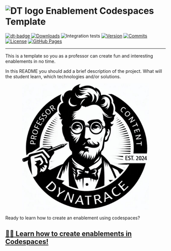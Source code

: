 <!-- markdownlint-disable-next-line -->
# <img src="https://cdn.bfldr.com/B686QPH3/at/w5hnjzb32k5wcrcxnwcx4ckg/Dynatrace_signet_RGB_HTML.svg?auto=webp&format=pngg" alt="DT logo" width="30"> Enablement Codespaces Template 

[![dt-badge](https://img.shields.io/badge/powered_by-DT_enablement-8A2BE2?logo=dynatrace)](https://dynatrace-wwse.github.io/codespaces-framework/)
[![Downloads](https://img.shields.io/docker/pulls/shinojosa/dt-enablement?logo=docker)](https://hub.docker.com/r/shinojosa/dt-enablement)
![Integration tests](https://github.com/dynatrace-wwse/enablement-codespaces-template/actions/workflows/integration-tests.yaml/badge.svg)
[![Version](https://img.shields.io/github/v/release/dynatrace-wwse/enablement-codespaces-template?color=blueviolet)](https://github.com/dynatrace-wwse/enablement-codespaces-template/releases)
[![Commits](https://img.shields.io/github/commits-since/dynatrace-wwse/enablement-codespaces-template/latest?color=ff69b4&include_prereleases)](https://github.com/dynatrace-wwse/enablement-codespaces-template/graphs/commit-activity)
[![License](https://img.shields.io/badge/License-Apache_2.0-blue.svg?color=green)](https://github.com/dynatrace-wwse/enablement-codespaces-template/blob/main/LICENSE)
[![GitHub Pages](https://img.shields.io/badge/GitHub%20Pages-Live-green)](https://dynatrace-wwse.github.io/enablement-codespaces-template/)

___

This is a template so you as a professor can create fun and interesting enablements in no time.

In this README you should add a brief description of the project. What will the student learn, which technologies and/or solutions. 

<p align="center">
<img src="docs/img/dt_professors.png" alt="Alt text" width="400"/>
</p>

Ready to learn how to create an enablement using codespaces? 
## [👨‍🏫 Learn how to create enablements in Codespaces!](https://dynatrace-wwse.github.io/enablement-codespaces-template)

